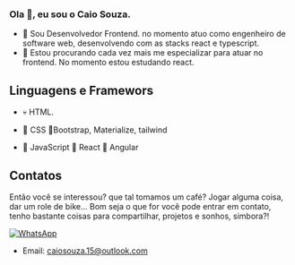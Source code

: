 ### Ola 👋, eu sou o Caio Souza.

- 🔭 Sou Desenvolvedor Frontend. no momento atuo como engenheiro de software web, desenvolvendo com as stacks react e typescript. 
- 🌱 Estou procurando cada vez mais me especializar para atuar no frontend. No momento estou estudando react.

## Linguagens e Framewors
- 💀 HTML.

- 🤖 CSS 🎨Bootstrap, Materialize, tailwind

- 🧠 JavaScript
🦾 React
🦾 Angular

## Contatos
Então você se interessou? que tal tomamos um café? Jogar alguma coisa, dar um role de bike... Bom seja o que for você pode entrar em contato, tenho bastante coisas para compartilhar, projetos e sonhos, simbora?!

[![WhatsApp](https://img.shields.io/badge/WhatsApp-25D366?style=for-the-badge&logo=whatsapp&logoColor=white)](https://api.whatsapp.com/send?phone=5581982125448&text=Ol%C3%A1%20Caio!)

- Email: caiosouza.15@outlook.com
